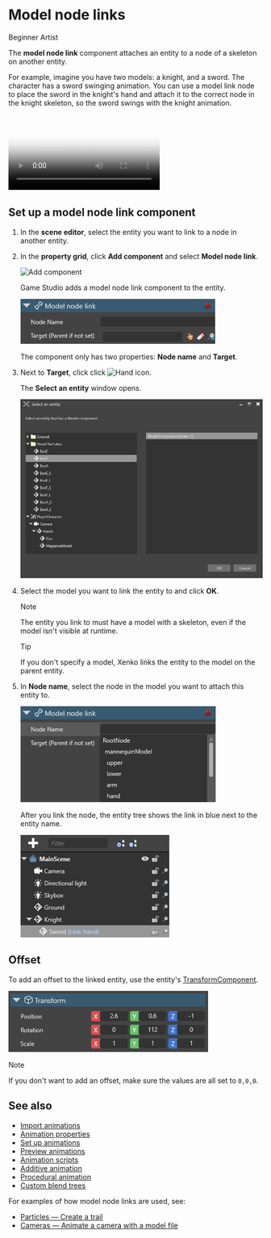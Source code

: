 # Model node links

<span class="label label-doc-level">Beginner</span>
<span class="label label-doc-audience">Artist</span>

The **model node link** component attaches an entity to a node of a skeleton on another entity.

For example, imagine you have two models: a knight, and a sword. The character has a sword swinging animation. You can use a model link node to place the sword in the knight's hand and attach it to the correct node in the knight skeleton, so the sword swings with the knight animation.

<p>
<video autoplay loop class="responsive-video" poster="../particles/tutorials/media/sword-slash-1.jpg">
   <source src="../particles/tutorials/media/sword-slash-1.mp4" type="video/mp4">
</video>
</p>

## Set up a model node link component

1. In the **scene editor**, select the entity you want to link to a node in another entity.

2. In the **property grid**, click **Add component** and select **Model node link**.

    ![Add component](../particles/tutorials/media/add-model-node-link.png)

    Game Studio adds a model node link component to the entity.

    ![Model node link component](media/model-node-component.png)

    The component only has two properties: **Node name** and **Target**.

3. Next to **Target**, click click ![Hand icon](~/manual/game-studio/media/hand-icon.png).

    The **Select an entity** window opens.

    ![Select an entity](media/select-an-entity-window.png)

4. Select the model you want to link the entity to and click **OK**.

    >[!Note]
    >The entity you link to must have a model with a skeleton, even if the model isn't visible at runtime.

    >[!Tip]
    >If you don't specify a model, Xenko links the entity to the model on the parent entity.

5. In **Node name**, select the node in the model you want to attach this entity to.

    ![Select node](media/select-node.png)

    After you link the node, the entity tree shows the link in blue next to the entity name.
    
    ![Model node link](media/model-node-link-sword-added.png)

## Offset

To add an offset to the linked entity, use the entity's [TransformComponent](xref:SiliconStudio.Xenko.Engine.TransformComponent).

![Transform](media/transform-component.png)

>[!Note]
>If you don't want to add an offset, make sure the values are all set to `0,0,0`.

## See also

* [Import animations](import-animations.md)
* [Animation properties](animation-properties.md)
* [Set up animations](set-up-animations.md)
* [Preview animations](preview-animations.md)
* [Animation scripts](animation-scripts.md)
* [Additive animation](additive-animation.md)
* [Procedural animation](procedural-animation.md)
* [Custom blend trees](custom-blend-trees.md)

For examples of how model node links are used, see:

* [Particles — Create a trail](../particles/tutorials/create-a-trail.md)
* [Cameras — Animate a camera with a model file](../graphics/cameras/animate-a-camera-with-a-model-file.md)
